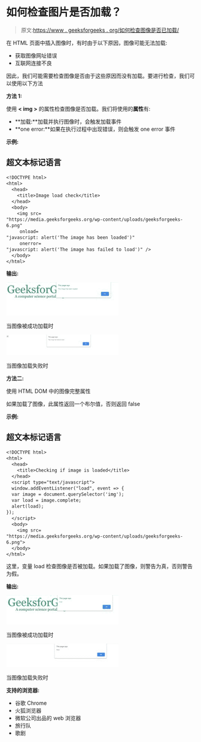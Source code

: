 # 如何检查图片是否加载？

> 原文:[https://www . geeksforgeeks . org/如何检查图像是否已加载/](https://www.geeksforgeeks.org/how-to-check-whether-an-image-is-loaded-or-not/)

在 HTML 页面中插入图像时，有时由于以下原因，图像可能无法加载:

*   获取图像网址错误
*   互联网连接不良

因此，我们可能需要检查图像是否由于这些原因而没有加载。要进行检查，我们可以使用以下方法

**方法 1:**

使用 **< img >** 的属性检查图像是否加载。我们将使用的**属性**有:

*   **加载:**加载并执行图像时，会触发加载事件
*   **one error:**如果在执行过程中出现错误，则会触发 one error 事件

**示例:**

## 超文本标记语言

```htmlhtml
<!DOCTYPE html>
<html>
  <head>
    <title>Image load check</title>
  </head>
  <body>
    <img src=
"https://media.geeksforgeeks.org/wp-content/uploads/geeksforgeeks-6.png"
     onload=
"javascript: alert('The image has been loaded')"
     onerror=
"javascript: alert('The image has failed to load')" />
  </body>
</html>
```

**输出:**

![](img/b18637fb125bf4e89c1ef4500b0aade7.png)

当图像被成功加载时

![](img/c47485d722137ee8149a260f864731a2.png)

当图像加载失败时

**方法二:**

使用 HTML DOM 中的图像完整属性

如果加载了图像，此属性返回一个布尔值，否则返回 false

**示例:**

## 超文本标记语言

```htmlhtml
<!DOCTYPE html>
<html>
  <head>
    <title>Checking if image is loaded</title>
  </head>
  <script type="text/javascript">
  window.addEventListener("load", event => {
  var image = document.querySelector('img');
  var load = image.complete;
  alert(load);
});
  </script>
  <body>
    <img src=
"https://media.geeksforgeeks.org/wp-content/uploads/geeksforgeeks-6.png">
  </body>
</html>
```

这里，变量 load 检查图像是否被加载。如果加载了图像，则警告为真，否则警告为假。

**输出:**

![](img/7ec920c35e2c366a77e2dc4eb362729a.png)

当图像被成功加载时

![](img/b59dde96aff39f53ef6ac71a99f0cfb4.png)

当图像加载失败时

**支持的浏览器:**

*   谷歌 Chrome
*   火狐浏览器
*   微软公司出品的 web 浏览器
*   旅行队
*   歌剧